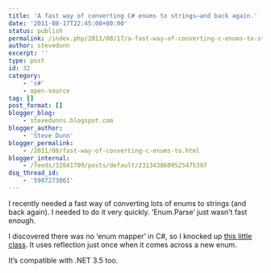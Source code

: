 ```yaml
---
title: 'A fast way of converting C# enums to strings–and back again.'
date: '2011-08-17T22:45:00+00:00'
status: publish
permalink: /index.php/2011/08/17/a-fast-way-of-converting-c-enums-to-strings-and-back-again
author: stevedunn
excerpt: ''
type: post
id: 32
category:
    - 'c#'
    - open-source
tag: []
post_format: []
blogger_blog:
    - stevedunns.blogspot.com
blogger_author:
    - 'Steve Dunn'
blogger_permalink:
    - /2011/08/fast-way-of-converting-c-enums-to.html
blogger_internal:
    - /feeds/32841709/posts/default/2313438609525475397
dsq_thread_id:
    - '5987273061'
---
```

I recently needed a fast way of converting lots of enums to strings (and back again). I needed to do it very quickly. ‘Enum.Parse’ just wasn’t fast enough.

I discovered there was no ‘enum mapper’ in C#, so I knocked up [this little class](https://gist.github.com/1152680). It uses reflection just once when it comes across a new enum.

It’s compatible with .NET 3.5 too.
